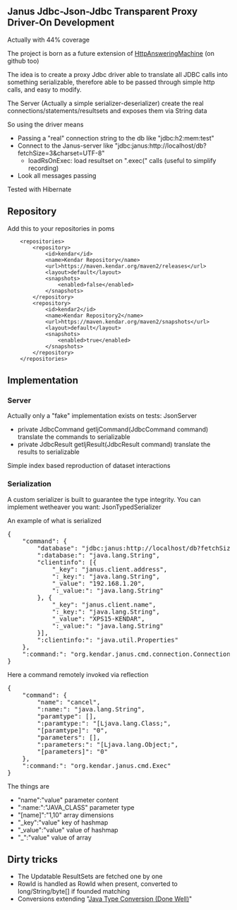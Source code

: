 ## Janus Jdbc-Json-Jdbc Transparent Proxy Driver-On Development

Actually with 44% coverage

The project is born as a future extension of [HttpAnsweringMachine](https://github.com/kendarorg/HttpAnsweringMachine) (on github too)

The idea is to create a proxy Jdbc driver able to translate all JDBC calls into something serializable,
therefore able to be passed through simple http calls, and easy to modify.

The Server (Actually a simple serializer-deserializer) create the real connections/statements/resultsets
and exposes them via String data

So using the driver means

* Passing a "real" connection string to the db like "jdbc:h2:mem:test"
* Connect to the Janus-server like "jdbc:janus:http://localhost/db?fetchSize=3&charset=UTF-8"
  * loadRsOnExec: load resultset on ".exec(" calls (useful to simplify recording)
* Look all messages passing

Tested with Hibernate

## Repository

Add this to your repositories in poms


        <repositories>
            <repository>
                <id>kendar</id>
                <name>Kendar Repository</name>
                <url>https://maven.kendar.org/maven2/releases</url>
                <layout>default</layout>
                <snapshots>
                    <enabled>false</enabled>
                </snapshots>
            </repository>
            <repository>
                <id>kendar2</id>
                <name>Kendar Repository2</name>
                <url>https://maven.kendar.org/maven2/snapshots</url>
                <layout>default</layout>
                <snapshots>
                    <enabled>true</enabled>
                </snapshots>
            </repository>
        </repositories>


## Implementation

### Server

Actually only a "fake" implementation exists on tests: JsonServer

* private JdbcCommand getIjCommand(JdbcCommand command) translate the commands to serializable
* private JdbcResult getIjResult(JdbcResult command) translate the results to serializable

Simple index based reproduction of dataset interactions

### Serialization

A custom serializer is built to guarantee the type integrity. You can implement wetheaver you want: JsonTypedSerializer

An example of what is serialized

<pre>
{
	"command": {
		"database": "jdbc:janus:http://localhost/db?fetchSize=3&charset=UTF-8",
		":database:": "java.lang.String",
		"clientinfo": [{
			"_key": "janus.client.address",
			":_key:": "java.lang.String",
			"_value": "192.168.1.20",
			":_value:": "java.lang.String"
		}, {
			"_key": "janus.client.name",
			":_key:": "java.lang.String",
			"_value": "XPS15-KENDAR",
			":_value:": "java.lang.String"
		}],
		":clientinfo:": "java.util.Properties"
	},
	":command:": "org.kendar.janus.cmd.connection.ConnectionConnect"
}
</pre>

Here a command remotely invoked via reflection

<pre>
{
	"command": {
		"name": "cancel",
		":name:": "java.lang.String",
		"paramtype": [],
		":paramtype:": "[Ljava.lang.Class;",
		"[paramtype]": "0",
		"parameters": [],
		":parameters:": "[Ljava.lang.Object;",
		"[parameters]": "0"
	},
	":command:": "org.kendar.janus.cmd.Exec"
}
</pre>

The things are

* "name":"value"  parameter content
* ":name:":"JAVA_CLASS" parameter type
* "[name]":"1,10" array dimensions
* "_key":"value" key of hashmap
* "_value":"value" value of hashmap
* "_":"value" value of array

## Dirty tricks

* The Updatable ResultSets are fetched one by one
* RowId is handled as RowId when present, converted to long/String/byte[] if founded matching
* Conversions extending "[Java Type Conversion (Done Well)](https://github.com/toddfast/typeconverter)"
